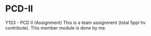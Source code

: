 # PCD-II
Y1S3 - PCD II (Assignment)
 This is a team assignment (total 5ppl hv contribute).
 This member module is done by me.
